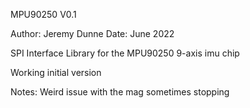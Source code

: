 MPU90250 V0.1 

Author: Jeremy Dunne 
Date: June 2022


SPI Interface Library for the MPU90250 9-axis imu chip 

Working initial version 

Notes: Weird issue with the mag sometimes stopping